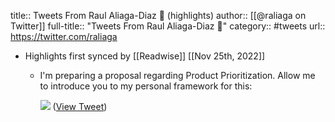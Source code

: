 title:: Tweets From Raul Aliaga-Diaz 🌳 (highlights)
author:: [[@raliaga on Twitter]]
full-title:: "Tweets From Raul Aliaga-Diaz 🌳"
category:: #tweets
url:: https://twitter.com/raliaga

- Highlights first synced by [[Readwise]] [[Nov 25th, 2022]]
	- I'm preparing a proposal regarding Product Prioritization. Allow me to introduce you to my personal framework for this: 
	  
	  ![](https://pbs.twimg.com/media/EMbuFDwU8AAgTWv.png) ([View Tweet](https://twitter.com/raliaga/status/1208915332984901632))